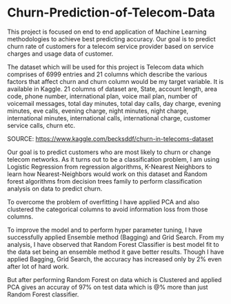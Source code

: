 # Churn-Prediction-of-Telecom-Data
This project is focused on end to end application of Machine Learning methodologies to achieve best predicting accuracy. Our goal is to predict churn rate of customers 
for a telecom service provider based on service charges and usage data of customer.

The dataset which will be used for this project is Telecom data which comprises of 6999 entries and 21 columns which describe the various factors that affect churn and 
churn column would be my target variable. It is available in Kaggle. 21 columns of dataset are, State, account length, area code, phone number, international plan,
voice mail plan, number of voicemail messages, total day minutes, total day calls, day charge, evening minutes, eve calls, evening charge, night minutes, night charge,
international minutes, international calls, international charge, customer service calls, churn etc.

SOURCE: https://www.kaggle.com/becksddf/churn-in-telecoms-dataset

Our goal is to predict customers who are most likely to churn or change telecom networks. As it turns out to be a classification problem, I am using Logistic Regression
from regression algorithms, K-Nearest Neighbors to learn how Nearest-Neighbors would work on this dataset and Random forest algorithms from decision trees family to perform
classification analysis on data to predict churn.

To overcome the problem of overfitting I have applied PCA and also clustered the categorical columns to avoid information loss from those columns.

To improve the model and to perform hyper parameter tuning, I have successfully applied Ensemble method (Bagging) and Grid Search.
From my analysis, I have observed that Random Forest Classifier is best model fit to the data set being an ensemble method it gave better results. Though I have applied
Bagging, Grid Search, the accuracy has increased only by 2% even after lot of hard work.

But after performing Random Forest on data which is Clustered and applied PCA gives an accuray of 97% on test data which is @% more than just Random Forest classifier. 
